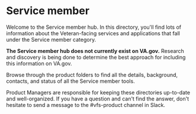 # Service member
Welcome to the Service member hub. In this directory, you'll find lots of information about the Veteran-facing services and applications that fall under the Service member category.

**The Service member hub does not currently exist on VA.gov.** Research and discovery is being done to determine the best approach for including this information on VA.gov.

Browse through the product folders to find all the details, background, contacts, and status of all the Service member tools. 

Product Managers are responsible for keeping these directories up-to-date and well-organized. If you have a question and can't find the answer, don't hesitate to send a message to the #vfs-product channel in Slack.